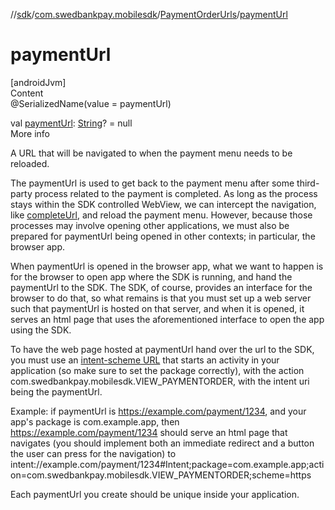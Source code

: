 //[sdk](../../../index.md)/[com.swedbankpay.mobilesdk](../index.md)/[PaymentOrderUrls](index.md)/[paymentUrl](payment-url.md)



# paymentUrl  
[androidJvm]  
Content  
@SerializedName(value = paymentUrl)  
  
val [paymentUrl](payment-url.md): [String](https://kotlinlang.org/api/latest/jvm/stdlib/kotlin/-string/index.html)? = null  
More info  


A URL that will be navigated to when the payment menu needs to be reloaded.



The paymentUrl is used to get back to the payment menu after some third-party process related to the payment is completed. As long as the process stays within the SDK controlled WebView, we can intercept the navigation, like [completeUrl](complete-url.md), and reload the payment menu. However, because those processes may involve opening other applications, we must also be prepared for paymentUrl being opened in other contexts; in particular, the browser app.



When paymentUrl is opened in the browser app, what we want to happen is for the browser to open app where the SDK is running, and hand the paymentUrl to the SDK. The SDK, of course, provides an interface for the browser to do that, so what remains is that you must set up a web server such that paymentUrl is hosted on that server, and when it is opened, it serves an html page that uses the aforementioned interface to open the app using the SDK.



To have the web page hosted at paymentUrl hand over the url to the SDK, you must use an [intent-scheme URL](https://developer.chrome.com/docs/multidevice/android/intents/) that starts an activity in your application (so make sure to set the package correctly), with the action com.swedbankpay.mobilesdk.VIEW_PAYMENTORDER, with the intent uri being the paymentUrl.



Example: if paymentUrl is https://example.com/payment/1234, and your app's package is com.example.app, then https://example.com/payment/1234 should serve an html page that navigates (you should implement both an immediate redirect and a button the user can press for the navigation) to intent://example.com/payment/1234#Intent;package=com.example.app;action=com.swedbankpay.mobilesdk.VIEW_PAYMENTORDER;scheme=https



Each paymentUrl you create should be unique inside your application.

  



